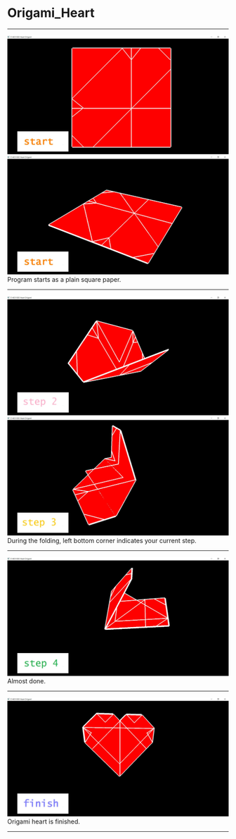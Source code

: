 # Origami_Heart
***
![start](https://github.com/ElektrischesSchaf/Origami_Heart/blob/master/snapshot/1.JPG)  
![start2](https://github.com/ElektrischesSchaf/Origami_Heart/blob/master/snapshot/2.JPG)  
Program starts as a plain square paper.  
***
![finish](https://github.com/ElektrischesSchaf/Origami_Heart/blob/master/snapshot/6.JPG)
![step3](https://github.com/ElektrischesSchaf/Origami_Heart/blob/master/snapshot/3.JPG)  
During the folding, left bottom corner indicates your current step.  
***
![step4](https://github.com/ElektrischesSchaf/Origami_Heart/blob/master/snapshot/4.JPG)  
Almost done.  
***
![finish](https://github.com/ElektrischesSchaf/Origami_Heart/blob/master/snapshot/5.JPG)  
Origami heart is finished.  
***
